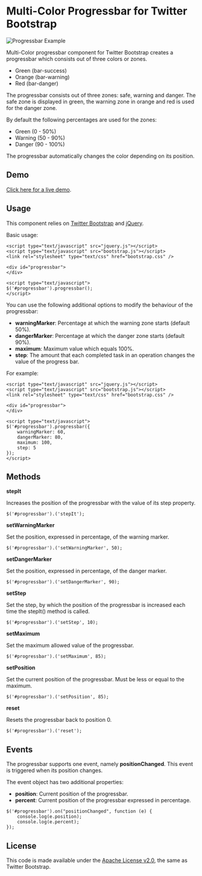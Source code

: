 # Multi-Color Progressbar for Twitter Bootstrap

![Progressbar Example](https://dl.dropbox.com/u/40603470/bootstrap-progressbar/bar.png)

Multi-Color progressbar component for Twitter Bootstrap creates a progressbar which consists out of three colors or zones.

* Green (bar-success)
* Orange (bar-warning)
* Red (bar-danger)

The progressbar consists out of three zones: safe, warning and danger. The safe zone is displayed in green, the warning 
zone in orange and red is used for the danger zone.

By default the following percentages are used for the zones:

* Green (0 - 50%)
* Warning (50 - 90%)
* Danger (90 - 100%)

The progressbar automatically changes the color depending on its position.

## Demo

[Click here for a live demo](http://geersch.github.com/bootstrap-progressbar/demo.html).

## Usage

This component relies on [Twitter Bootstrap](http://twitter.github.com/bootstrap/) and [jQuery](http://jquery.com/).

Basic usage:

```
<script type="text/javascript" src="jquery.js"></script>
<script type="text/javascript" src="bootstrap.js"></script>
<link rel="stylesheet" type="text/css" href="bootstrap.css" />

<div id="progressbar">
</div>

<script type="text/javascript">
$('#progressbar').progressbar();
</script>
```

You can use the following additional options to modify the behaviour of the progressbar:

* **warningMarker**: Percentage at which the warning zone starts (default 50%).
* **dangerMarker**: Percentage at which the danger zone starts (default 90%).
* **maximum**: Maximum value which equals 100%.
* **step**: The amount that each completed task in an operation changes the value of the progress bar.

For example:

```
<script type="text/javascript" src="jquery.js"></script>
<script type="text/javascript" src="bootstrap.js"></script>
<link rel="stylesheet" type="text/css" href="bootstrap.css" />

<div id="progressbar">
</div>

<script type="text/javascript">
$('#progressbar').progressbar({
    warningMarker: 60,
    dangerMarker: 80,
    maximum: 100,
    step: 5
});
</script>
```

## Methods

**stepIt**

Increases the position of the progressbar with the value of its step property.

```
$('#progressbar').('stepIt');
```

**setWarningMarker**

Set the position, expressed in percentage, of the warning marker.

```
$('#progressbar').('setWarningMarker', 50);
```

**setDangerMarker**

Set the position, expressed in percentage, of the danger marker.

```
$('#progressbar').('setDangerMarker', 90);
```

**setStep**

Set the step, by which the position of the progressbar is increased each time the stepIt() method is called.

```
$('#progressbar').('setStep', 10);
```

**setMaximum**

Set the maximum allowed value of the progressbar.

```
$('#progressbar').('setMaximum', 85);
```

**setPosition**

Set the current position of the progressbar. Must be less or equal to the maximum.

```
$('#progressbar').('setPosition', 85);
```

**reset**

Resets the progressbar back to position 0.

```
$('#progressbar').('reset');
```

## Events

The progressbar supports one event, namely **positionChanged**. This event is triggered when its position changes.

The event object has two additional properties:

* **position**: Current position of the progressbar.
* **percent**: Current position of the progressbar expressed in percentage.

```
$('#progressbar').on("positionChanged", function (e) {
    console.log(e.position);
    console.log(e.percent);
});
```

## License

This code is made available under the [Apache License v2.0](http://www.apache.org/licenses/LICENSE-2.0), 
the same as Twitter Bootstrap.